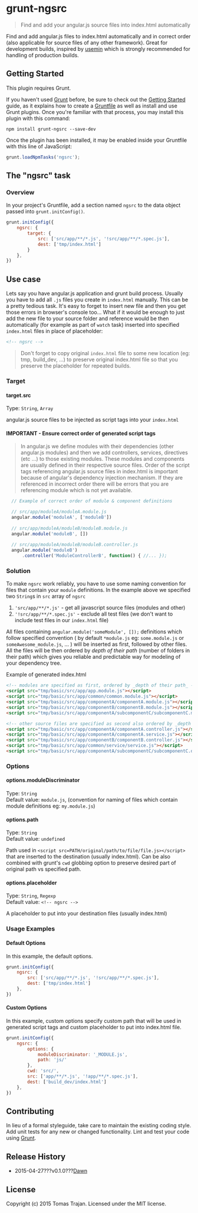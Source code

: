 # grunt-ngsrc

> Find and add your angular.js source files into index.html automatically

Find and add angular.js files to index.html automatically and in correct order (also applicable for source files of any other framework). Great for development builds, inspired by [usemin](https://github.com/yeoman/grunt-usemin) which is strongly recommended for handling of production builds.

## Getting Started
This plugin requires Grunt.

If you haven't used [Grunt](http://gruntjs.com/) before, be sure to check out the [Getting Started](http://gruntjs.com/getting-started) guide, as it explains how to create a [Gruntfile](http://gruntjs.com/sample-gruntfile) as well as install and use Grunt plugins. Once you're familiar with that process, you may install this plugin with this command:

```shell
npm install grunt-ngsrc --save-dev
```

Once the plugin has been installed, it may be enabled inside your Gruntfile with this line of JavaScript:

```js
grunt.loadNpmTasks('ngsrc');
```

## The "ngsrc" task

### Overview
In your project's Gruntfile, add a section named `ngsrc` to the data object passed into `grunt.initConfig()`.

```js
grunt.initConfig({
    ngsrc: {
        target: {
            src: ['src/app/**/*.js', '!src/app/**/*.spec.js'],
            dest: ['tmp/index.html']
        }
    },
})
```

## Use case
Lets say you have angular.js application and grunt build process. Usually you have to add all `.js` files you create 
in `index.html` manually. This can be a pretty tedious task. It's easy to forget to insert new file and then you get 
those errors in browser's console too... What if it would be enough to just add the new file to your source folder 
and reference would be then automatically (for example as part of `watch` task) inserted into specified `index.html` 
files in place of placeholder:

```html
<!-- ngsrc -->
```

> Don't forget to copy original `index.html` file to some new location (eg: tmp, build_dev, ...) to preserve
original index.html file so that you preserve the placeholder for repeated builds.

### Target

#### target.src
Type: `String`, `Array`

angular.js source files to be injected as script tags into your `index.html`

#### IMPORTANT - Ensure correct order of generated script tags

> In angular.js we define modules with their dependencies (other angular.js modules) and then we add controllers,
services, directives (etc ...) to those existing modules. These modules and components are usually defined in their respective
source files. Order of the script tags referencing angular.js source files in index.html is important because of angular's dependency injection mechanism.
If they are referenced in incorrect order there will be errors that you are referencing module which is not yet available.


```js
  // Example of correct order of module & component definitions

  // src/app/moduleA/moduleA.module.js
  angular.module('moduleA', ['moduleB'])
  
  // src/app/moduleA/moduleB/moduleB.module.js
  angular.module('moduleB', [])
  
  // src/app/moduleA/moduleB/moduleB.controller.js
  angular.module('moduleB')
      .controller('ModuleControllerB', function() { //... });
```

### Solution
To make `ngsrc` work reliably, you have to use some naming convention for files that contain  your `module` definitions.
In the example above we specified two `String`s in `src` array of `ngsrc`

  1. `'src/app/**/*.js'`        - get all javascript source files (modules and other)
  2. `'!src/app/**/*.spec.js'`  - exclude all test files (we don't want to include test files in our `index.html` file)
  
All files containing `angular.module('someModule', []);` definitions which follow specified convention 
( by default `*module.js` eg: `some.module.js` or `someAwesome_module.js`, ... ) will be inserted as first, 
followed by other files. All the files will be then ordered by _depth of their path_ (number of folders in their path) 
which gives you reliable and predictable way for modeling of your dependency tree.

Example of generated index.html

```html
<!-- modules are specified as first, ordered by _depth of their path_ -->
<script src="tmp/basic/src/app/app.module.js"></script>
<script src="tmp/basic/src/app/common/common.module.js"></script>
<script src="tmp/basic/src/app/componentA/componentA.module.js"></script>
<script src="tmp/basic/src/app/componentB/componentB.module.js"></script>
<script src="tmp/basic/src/app/componentA/subcomponentC/subcomponentC.module.js"></script>

<!-- other source files are specified as second also ordered by _depth of their path_ -->
<script src="tmp/basic/src/app/componentA/componentA.controller.js"></script>
<script src="tmp/basic/src/app/componentA/componentA.service.js"></script>
<script src="tmp/basic/src/app/componentB/componentB.controller.js"></script>
<script src="tmp/basic/src/app/common/service/service.js"></script>
<script src="tmp/basic/src/app/componentA/subcomponentC/subcomponentC.directive.js"></script>
```

### Options

#### options.moduleDiscriminator
Type: `String`<br />
Default value: `module.js`, (convention for naming of files which contain module definitions eg: `my.module.js`)

#### options.path
Type: `String`<br />
Default value: `undefined`

Path used in `<script src=PATH/original/path/to/file/file.js></script>` that are inserted to the destination (usually index.html).
Can be also combined with grunt's `cwd` globbing option to preserve desired part of original path vs specified path.
 

#### options.placeholder
Type: `String`, `Regexp`<br />
Default value: `<!-- ngsrc -->`

A placeholder to put into your destination files (usually index.html)

### Usage Examples

#### Default Options
In this example, the default options.

```js
grunt.initConfig({
    ngsrc: {
        src: ['src/app/**/*.js', '!src/app/**/*.spec.js'],
        dest: ['tmp/index.html']
    },
})
```

#### Custom Options
In this example, custom options specify custom path that will be used in generated script tags and custom placeholder to put into index.html file.

```js
grunt.initConfig({
    ngsrc: {
        options: {
            moduleDiscriminator: '_MODULE.js',
            path: 'js/'
        },
        cwd: 'src/',
        src: ['app/**/*.js', '!app/**/*.spec.js'],
        dest: ['build_dev/index.html']
    },
})
```

## Contributing
In lieu of a formal styleguide, take care to maintain the existing coding style. Add unit tests for any new or changed functionality. Lint and test your code using [Grunt](http://gruntjs.com/).

## Release History
* 2015-04-27???v0.1.0???[Dawn](https://github.com/tomastrajan/grunt-ngsrc/releases/tag/v0.1.0)

## License
Copyright (c) 2015 Tomas Trajan. Licensed under the MIT license.
